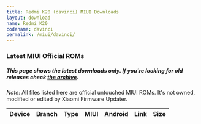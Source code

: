 ```yaml
---
title: Redmi K20 (davinci) MIUI Downloads
layout: download
name: Redmi K20
codename: davinci
permalink: /miui/davinci/
---
```

### Latest MIUI Official ROMs
##### This page shows the latest downloads only. If you're looking for old releases check [the archive](/archive/miui/davinci/).
*Note*: All files listed here are official untouched MIUI ROMs. It's not owned, modified or edited by Xiaomi Firmware Updater.

<div class="table-responsive-md" id="table-wrapper">
<table id="miui" class="display dt-responsive compact table table-striped table-hover table-sm">
    <thead class="thead-dark">
        <tr>
            <th>Device</th>
            <th>Branch</th>
            <th>Type</th>
            <th>MIUI</th>
            <th>Android</th>
            <th>Link</th>
            <th>Size</th>
        </tr>
    </thead>
    <script>loadMiuiDownloads('davinci')</script>
</table>
</div>

